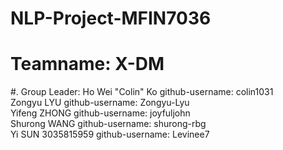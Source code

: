# NLP-Project-MFIN7036
# Teamname: X-DM
#. Group Leader: Ho Wei "Colin" Ko github-username: colin1031\
                              Zongyu LYU github-username: Zongyu-Lyu\
                 Yifeng ZHONG github-username: joyfuljohn\
                 Shurong WANG github-username: shurong-rbg\
                 Yi SUN 3035815959 github-username: Levinee7
